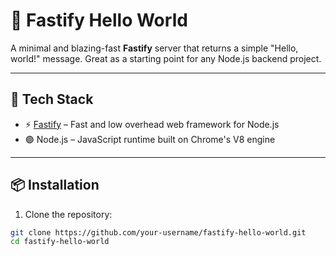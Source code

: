 # 🚀 Fastify Hello World

A minimal and blazing-fast **Fastify** server that returns a simple "Hello, world!" message. Great as a starting point for any Node.js backend project.

---

## 🧰 Tech Stack

- ⚡ [Fastify](https://www.fastify.io/) – Fast and low overhead web framework for Node.js
- 🟢 Node.js – JavaScript runtime built on Chrome's V8 engine

---

## 📦 Installation

1. Clone the repository:

```bash
git clone https://github.com/your-username/fastify-hello-world.git
cd fastify-hello-world
